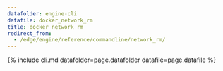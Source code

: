 ```yaml
---
datafolder: engine-cli
datafile: docker_network_rm
title: docker network rm
redirect_from:
  - /edge/engine/reference/commandline/network_rm/
---
```

<!--
This page is automatically generated from Docker's source code. If you want to
suggest a change to the text that appears here, open a ticket or pull request
in the source repository on GitHub:

https://github.com/docker/cli
-->
{% include cli.md datafolder=page.datafolder datafile=page.datafile %}
